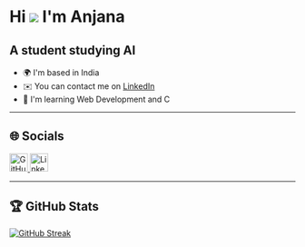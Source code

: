 # Hi ![](https://user-images.githubusercontent.com/18350557/176309783-0785949b-9127-417c-8b55-ab5a4333674e.gif) I'm Anjana

## A student studying AI

- 🌍 I'm based in India  
- ✉️ You can contact me on [LinkedIn](https://www.linkedin.com/in/anjanakri)  
- 🧠 I'm learning Web Development and C    

---



## 🌐 Socials

<p align="left">
  <a href="https://www.github.com/anjanakri" target="_blank" rel="noreferrer">
    <picture>
      <source media="(prefers-color-scheme: dark)" srcset="https://raw.githubusercontent.com/danielcranney/readme-generator/main/public/icons/socials/github-dark.svg" />
      <source media="(prefers-color-scheme: light)" srcset="https://raw.githubusercontent.com/danielcranney/readme-generator/main/public/icons/socials/github.svg" />
      <img src="https://raw.githubusercontent.com/danielcranney/readme-generator/main/public/icons/socials/github.svg" width="32" height="32" alt="GitHub" />
    </picture>
  </a>

  <a href="https://www.linkedin.com/in/anjanakri" target="_blank" rel="noreferrer">
    <picture>
      <source media="(prefers-color-scheme: dark)" srcset="https://raw.githubusercontent.com/danielcranney/readme-generator/main/public/icons/socials/linkedin-dark.svg" />
      <source media="(prefers-color-scheme: light)" srcset="https://raw.githubusercontent.com/danielcranney/readme-generator/main/public/icons/socials/linkedin.svg" />
      <img src="https://raw.githubusercontent.com/danielcranney/readme-generator/main/public/icons/socials/linkedin.svg" width="32" height="32" alt="LinkedIn" />
    </picture>
  </a>
</p>

---

## 🏆 GitHub Stats
  [![GitHub Streak](https://streak-stats.vercel.app?user=anjanakri&theme=blue-green&hide_border=true&date_format=M%20j%5B%2C%20Y%5D)](https://git.io/streak-stats)
